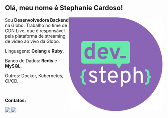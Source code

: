 ## Olá, meu nome é Stephanie Cardoso!
 
<img src="dev-steph.png" min-width="300px" max-width="300px" width="300px" align="right" alt="logo dev-steph">

<p align="left"> 

 Sou <strong>Desenvolvedora Backend</strong> na Globo. Trabalho no time de CDN Live, que é responsável pela plataforma de streaming de vídeo ao vivo da Globo.
</p>

<p align="left">
  Linguagens: <strong>Golang</strong> e <strong>Ruby</strong>.
</p>

<p align="left">
   Banco de Dados: <strong>Redis</strong> e <strong>MySQL</strong>.
</p>

<p align="left">
  Outros: Docker, Kubernetes, CI/CD.
</p>


<br>

<p align="left">
<strong>Contatos:</strong>
</p>

<p align="left">
  <a href="https://www.instagram.com/dev_steph/" alt="Instagram">
    <img src="https://img.shields.io/badge/-Instagram-65EAA7?style=for-the-badge&logo=Instagram&logoColor=FFFFFF&link=https://www.instagram.com/dev_steph/"/>
  </a>
  <a href="https://www.linkedin.com/in/stephanie-augusta-lopes-cardoso/" alt="Linkedin">
    <img src="https://img.shields.io/badge/-Linkedin-8A65B5?style=for-the-badge&logo=Linkedin&logoColor=FFFFFF&link=https://www.linkedin.com/in/stephanie-augusta-lopes-cardoso/"/>
  </a>
</p>